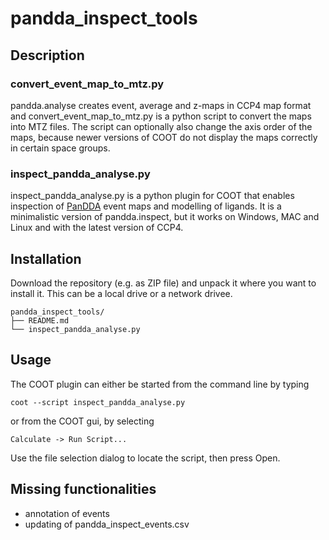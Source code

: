 # pandda_inspect_tools

## Description

### convert_event_map_to_mtz.py

pandda.analyse creates event, average and z-maps in CCP4 map format and convert_event_map_to_mtz.py is a python script to convert the maps into MTZ files. The script can optionally also change the axis order of the maps, because newer versions of COOT do not display the maps correctly in certain space groups.

### inspect_pandda_analyse.py

inspect_pandda_analyse.py is a python plugin for COOT that enables inspection of [PanDDA](https://pandda.bitbucket.io/#) event maps and modelling of ligands. It is a minimalistic version of pandda.inspect, but it works on Windows, MAC and Linux and with the latest version of CCP4.

## Installation

Download the repository (e.g. as ZIP file) and unpack it where you want to install it. This can be a local drive or a network drivee.

```
pandda_inspect_tools/
├── README.md
└── inspect_pandda_analyse.py
```

## Usage

The COOT plugin can either be started from the command line by typing
```
coot --script inspect_pandda_analyse.py
```
or from the COOT gui, by selecting
```
Calculate -> Run Script...
```
Use the file selection dialog to locate the script, then press Open.  


## Missing functionalities
- annotation of events
- updating of pandda_inspect_events.csv 

